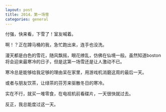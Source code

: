 ```yaml
---
layout: post
title: 2014，第一场雪
categories: general
---
```


付强，快来看，下雪了！室友喊着。

啊！？正在蹲马桶的我，急忙跑出来，连手也没洗。

漫天都是白色的雪花，随风飘摇，眼花缭乱，仿佛在仙境一般。虽然知道boston将会迎来最寒冷的日子，但是这第一场雪还是让人激动不已。

寒冷总是能够给我足够的理由呆在家里，用游戏机消磨这周的最后一天。

或者与朋友饮茶，让绿茶的芬芳来驱散冬日的寒冷。

实在不行，就买一堆零食，在电视机前看碟片，一天很快就过去。

反正，我总能度过这一天。
